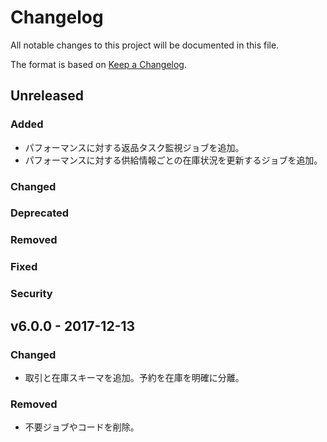 # Changelog
All notable changes to this project will be documented in this file.

The format is based on [Keep a Changelog](http://keepachangelog.com/).

## Unreleased
### Added
- パフォーマンスに対する返品タスク監視ジョブを追加。
- パフォーマンスに対する供給情報ごとの在庫状況を更新するジョブを追加。

### Changed

### Deprecated

### Removed

### Fixed

### Security


## v6.0.0 - 2017-12-13
### Changed
- 取引と在庫スキーマを追加。予約を在庫を明確に分離。

### Removed
- 不要ジョブやコードを削除。
